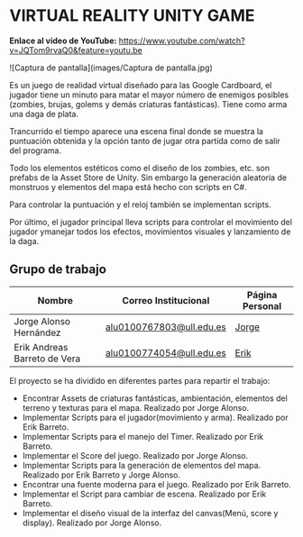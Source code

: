 # VIRTUAL REALITY UNITY GAME

**Enlace al video de YouTube:** https://www.youtube.com/watch?v=JQTom9rvaQ0&feature=youtu.be

![Captura de pantalla](images/Captura de pantalla.jpg)

Es un juego de realidad virtual diseñado para las Google Cardboard, el jugador tiene un minuto para matar el mayor número de enemigos posibles (zombies, brujas, golems y demás criaturas fantásticas). Tiene como arma una daga de plata.

Trancurrido el tiempo aparece una escena final donde se muestra la puntuación obtenida y la opción tanto de jugar otra partida como de salir del programa.

Todo los elementos estéticos como el diseño de los zombies, etc. son prefabs de la Asset Store de Unity. Sin embargo la generación aleatoria de monstruos y elementos del mapa está hecho con scripts en C#. 

Para controlar la puntuación y el reloj también se implementan scripts. 

Por último, el jugador principal lleva scripts para controlar el movimiento del jugador ymanejar todos los efectos, movimientos visuales y lanzamiento de la daga.

## Grupo de trabajo


| Nombre                       | Correo Institucional     | Página Personal                          |
| ---------------------------- | ------------------------ | ---------------------------------------- |
| Jorge Alonso Hernández       | alu0100767803@ull.edu.es | [Jorge](http://alu0100767803.github.io/) |
| Erik Andreas Barreto de Vera | alu0100774054@ull.edu.es | [Erik](https://alu0100774054.github.io/) |

El proyecto se ha dividido en diferentes partes para repartir el trabajo:

- Encontrar Assets de criaturas fantásticas, ambientación, elementos del terreno y texturas para el mapa. Realizado por Jorge Alonso.
- Implementar Scripts para el jugador(movimiento y arma). Realizado por Erik Barreto.
- Implementar Scripts para el manejo del Timer. Realizado por Erik Barreto.
- Implementar el Score del juego. Realizado por Jorge Alonso.
- Implementar Scripts para la generación de elementos del mapa. Realizado por Erik Barreto y Jorge Alonso.
- Encontrar una fuente moderna para el juego. Realizado por Erik Barreto.
- Implementar el Script para cambiar de escena. Realizado por Erik Barreto.
- Implementar el diseño visual de la interfaz del canvas(Menú, score y display). Realizado por Jorge Alonso.